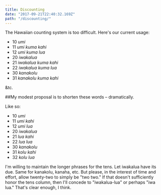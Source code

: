 ```yaml
---
title: Discounting
date: "2017-09-21T22:40:32.169Z"
path: "/discounting/"
---
```


The Hawaiian counting system is too difficult. Here's our current usage:

- 10 *umi*
- 11 *umi kuma kahi*
- 12 *umi kuma lua*
- 20 *iwakalua*
- 21 *iwakalua kuma kahi*
- 22 *iwakalua kuma lua*
- 30 *kanakolu*
- 31 *kanakolu kuma kahi*

&tc.

##My modest proposal is to shorten these words – dramatically. 

Like so:

- 10 *umi*
- 11 *umi kahi*
- 12 *umi lua*
- 20 *iwakalua*
- 21 *lua kahi*
- 22 *lua lua*
- 30 *kanakolu*
- 31 *kolu kahi*
- 32 *kolu lua*

I'm willing to maintain the longer phrases for the tens. Let iwakalua have its due. Same for kanakolu, kanaha, etc. But please, in the interest of time and effort, allow twenty-two to simply be "two two." If that doesn't sufficiently honor the tens column, then I'll concede to "iwakalua-lua" or perhaps "iwa lua." That's clear enough, I think.